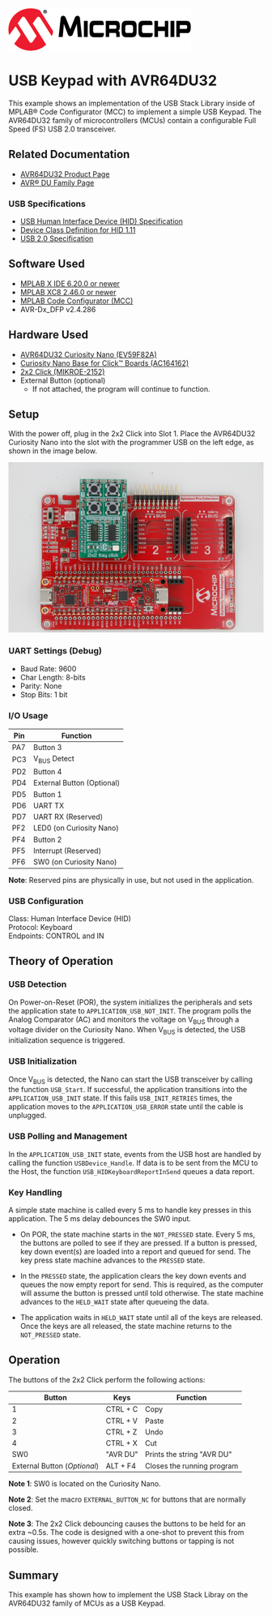 <!-- Please do not change this logo with link -->

[![MCHP](images/microchip.png)](https://www.microchip.com)

# USB Keypad with AVR64DU32 

This example shows an implementation of the USB Stack Library inside of MPLAB&reg; Code Configurator (MCC) to implement a simple USB Keypad. The AVR64DU32 family of microcontrollers (MCUs) contain a configurable Full Speed (FS) USB 2.0 transceiver. 

## Related Documentation

- [AVR64DU32 Product Page](https://www.microchip.com/en-us/product/AVR64DU32?utm_source=GitHub&utm_medium=TextLink&utm_campaign=MCU8_AVR-DU&utm_content=avr64du32-keypad-mplab-mcc-github&utm_bu=MCU08)
- [AVR&reg; DU Family Page](https://www.microchip.com/en-us/products/microcontrollers-and-microprocessors/8-bit-mcus/avr-mcus/avr-du?utm_source=GitHub&utm_medium=TextLink&utm_campaign=MCU8_AVR-DU&utm_content=avr64du32-keypad-mplab-mcc-github&utm_bu=MCU08)

### USB Specifications

- [USB Human Interface Device (HID) Specification](https://www.usb.org/document-library/device-class-definition-hid-111)
- [Device Class Definition for HID 1.11](https://usb.org/document-library/hid-usage-tables-15)
- [USB 2.0 Specification](https://www.usb.org/document-library/usb-20-specification)

## Software Used

- [MPLAB X IDE 6.20.0 or newer](https://www.microchip.com/en-us/tools-resources/develop/mplab-x-ide?utm_source=GitHub&utm_medium=TextLink&utm_campaign=MCU8_AVR-DU&utm_content=avr64du32-keypad-mplab-mcc-github&utm_bu=MCU08)
- [MPLAB XC8 2.46.0 or newer](https://www.microchip.com/en-us/tools-resources/develop/mplab-xc-compilers?utm_source=GitHub&utm_medium=TextLink&utm_campaign=MCU8_AVR-DU&utm_content=avr64du32-keypad-mplab-mcc-github&utm_bu=MCU08)
- [MPLAB Code Configurator (MCC)](https://www.microchip.com/en-us/tools-resources/configure/mplab-code-configurator?utm_source=GitHub&utm_medium=TextLink&utm_campaign=MCU8_AVR-DU&utm_content=avr64du32-keypad-mplab-mcc-github&utm_bu=MCU08) 
- AVR-Dx_DFP v2.4.286

## Hardware Used

- [AVR64DU32 Curiosity Nano (EV59F82A)](https://www.microchip.com/en-us/development-tool/EV59F82A?utm_source=GitHub&utm_medium=TextLink&utm_campaign=MCU8_AVR-DU&utm_content=avr64du32-keypad-mplab-mcc-github&utm_bu=MCU08)
- [Curiosity Nano Base for Click&trade; Boards (AC164162)](https://www.microchip.com/en-us/development-tool/AC164162?utm_source=GitHub&utm_medium=TextLink&utm_campaign=MCU8_AVR-DU&utm_content=avr64du32-keypad-mplab-mcc-github&utm_bu=MCU08)
- [2x2 Click (MIKROE-2152)](https://www.mikroe.com/2x2-key-click)  
- External Button (optional)
    - If not attached, the program will continue to function.

## Setup

With the power off, plug in the 2x2 Click into Slot 1. Place the AVR64DU32 Curiosity Nano into the slot with the programmer USB on the left edge, as shown in the image below.  

![Image of the Click Boards](./images/boardSetup.JPG)  

### UART Settings (Debug)

- Baud Rate: 9600
- Char Length: 8-bits
- Parity: None
- Stop Bits: 1 bit

### I/O Usage

| Pin | Function 
| --- | -------
| PA7 | Button 3
| PC3 | V<sub>BUS</sub> Detect
| PD2 | Button 4
| PD4 | External Button (Optional)
| PD5 | Button 1
| PD6 | UART TX
| PD7 | UART RX (Reserved)
| PF2 | LED0 (on Curiosity Nano)
| PF4 | Button 2
| PF5 | Interrupt (Reserved)
| PF6 | SW0 (on Curiosity Nano)

**Note**: Reserved pins are physically in use, but not used in the application.  

### USB Configuration  

Class: Human Interface Device (HID)  
Protocol: Keyboard  
Endpoints: CONTROL and IN  

## Theory of Operation

### USB Detection

On Power-on-Reset (POR), the system initializes the peripherals and sets the application state to `APPLICATION_USB_NOT_INIT`. The program polls the Analog Comparator (AC) and monitors the voltage on V<sub>BUS</sub> through a voltage divider on the Curiosity Nano. When V<sub>BUS</sub> is detected, the USB initialization sequence is triggered.  

### USB Initialization

Once V<sub>BUS</sub> is detected, the Nano can start the USB transceiver by calling the function `USB_Start`. If successful, the application transitions into the `APPLICATION_USB_INIT` state. If this fails `USB_INIT_RETRIES` times, the application moves to the `APPLICATION_USB_ERROR` state until the cable is unplugged.  

### USB Polling and Management

In the `APPLICATION_USB_INIT` state, events from the USB host are handled by calling the function `USBDevice_Handle`. If data is to be sent from the MCU to the Host, the function `USB_HIDKeyboardReportInSend` queues a data report.  

### Key Handling

A simple state machine is called every 5 ms to handle key presses in this application. The 5 ms delay debounces the SW0 input. 

- On POR, the state machine starts in the `NOT_PRESSED` state. Every 5 ms, the buttons are polled to see if they are pressed. If a button is pressed, key down event(s) are loaded into a report and queued for send. The key press state machine advances to the `PRESSED` state. 

- In the `PRESSED` state, the application clears the key down events and queues the now empty report for send. This is required, as the computer will assume the button is pressed until told otherwise. The state machine advances to the `HELD_WAIT` state after queueing the data. 

- The application waits in `HELD_WAIT` state until all of the keys are released. Once the keys are all released, the state machine returns to the `NOT_PRESSED` state.

## Operation

The buttons of the 2x2 Click perform the following actions:

| Button | Keys | Function
| ------ | ----- | --------
| 1 | CTRL + C | Copy
| 2 | CTRL + V | Paste
| 3 | CTRL + Z | Undo
| 4 | CTRL + X | Cut
| SW0 | "AVR DU" | Prints the string "AVR DU"
| External Button (*Optional*) | ALT + F4 | Closes the running program

**Note 1**: SW0 is located on the Curiosity Nano.

**Note 2**: Set the macro `EXTERNAL_BUTTON_NC` for buttons that are normally closed.

**Note 3**: The 2x2 Click debouncing causes the buttons to be held for an extra ~0.5s. The code is designed with a one-shot to prevent this from causing issues, however quickly switching buttons or tapping is not possible.

## Summary
This example has shown how to implement the USB Stack Libray on the AVR64DU32 family of MCUs as a USB Keypad.  